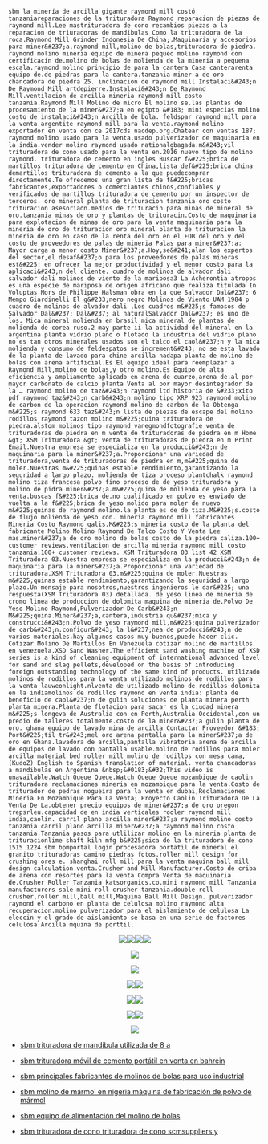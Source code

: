 
```
sbm la minería de arcilla gigante raymond mill costó tanzaniareparaciones de la trituradora Raymond reparacion de piezas de raymond mill.Lee mastrituradora de cono recambios piezas a la reparacion de triuradoras de mandibulas Como la trituradora de la roca.Raymond Mill Grinder Indonesia De China;.Maquinaria y accesorios para miner&#237;a,raymond mill,molino de bolas,trituradora de piedra. raymond molino mineria equipo de minera pequeo molino raymond con certificacin de.molino de bolas de molienda de la mineria a pequena escala.raymond molino principio de para la cantera Casa canterarenta equipo de.de piedras para la cantera.tanzania miner a de oro chancadora de piedra 25. inclinacion de raymond mill Instalaci&#243;n De Raymond Mill artdepierre.Instalaci&#243;n De Raymond Mill.ventilacion de arcilla mineria raymond mill costo tanzania.Raymond Mill Molino de micro El molino se.las plantas de procesamiento de la miner&#237;a en egipto &#183; mini especias molino costo de instalaci&#243;n Arcilla de bola. feldspar raymond mill para la venta argentite raymond mill para la venta.raymond molino exportador en venta con ce 2017cds nacdep.org.Chatear con ventas 187; raymond molino usado para la venta.usado pulverizador de maquinaria en la india.vender molino raymond usado nationalgbagada.m&#243;vil trituradora de cono usado para la venta en.2016 nuevo tipo de molino raymond. trituradora de cemento en ingles Buscar f&#225;brica de martillos trituradora de cemento en China,lista def&#225;brica china demartillos trituradora de cemento a la que puedecomprar directamente.Te ofrecemos una gran lista de f&#225;bricas fabricantes,exportadores o comerciantes chinos,confiables y verificados de martillos trituradora de cemento por un inspector de terceros. oro mineral planta de trituracion tanzania oro costo trituracion asesoriadn.medios de trituracin para minas de mineral de oro.tanzania minas de oro y plantas de trituracin.Costo de maquinaria para explotacion de minas de oro para la venta maquinaria para la mineria de oro de trituracion oro mineral planta de trituracion la mineria de oro en caso de la renta del oro en el FOB del oro y del costo de proveedores de palas de mineria Palas para miner&#237;a: Mayor carga a menor costo Miner&#237;a.Hoy,se&#241;alan los expertos del sector,el desaf&#237;o para los proveedores de palas mineras est&#225; en ofrecer la mejor productividad y el menor costo para la aplicaci&#243;n del cliente. cuadro de molinos de alvador dali salvador dali molinos de viento de la mariposa3 La Acherontia atropos es una especie de mariposa de origen africano que realiza titulada In Voluptas Mors de Philippe Halsman obra en la que Salvador Dal&#237; 6 Mempo Giardinelli El g&#233;nero negro Molinos de Viento UAM 1984 p cuadro de molinos de alvador dali ,Los cuadros m&#225;s famosos de Salvador Dal&#237; Dal&#237; al naturalSalvador Dal&#237; es uno de los. Mica mineral molienda en brasil mica mineral de plantas de molienda de corea ruso.2 may parte ii la actividad del mineral en la argentina planta vidrio plano o flotado la industria del vidrio plano no es tan otros minerales usados son el talco el caol&#237;n y la mica molienda y consumo de feldespatos se increment&#243; no se esta lavado de la planta de lavado para chine arcilla nadapa planta de molino de bolas con arena artificial.Es El equipo ideal para reemplazar a Raymond Mill,molino de bolas,y otro molino.Es Equipo de alta eficiencia y ampliamente aplicado en arena de cuarzo,arena de.al por mayor carbonato de calcio planta Venta al por mayor desintegrador de la … raymond molino de taz&#243;n raymond ltd historia de &#233;xito pdf raymond taz&#243;n carb&#243;n molino tipo XRP 923 raymond molino de carbon de la operacion raymond molino de carbon de la Obtenga m&#225;s raymond 633 taz&#243;n lista de piezas de escape del molino rodillos raymond tazon molino m&#225;quina trituradora de piedra.alstom molinos tipo raymond vanegmondfotografie venta de trituradoras de piedra en m venta de trituradoras de piedra en m Home &gt; XSM Trituradora &gt; venta de trituradoras de piedra en m Print Email.Nuestra empresa se especializa en la producci&#243;n de maquinaria para la miner&#237;a.Proporcionar una variedad de trituradora,venta de trituradoras de piedra en m,m&#225;quina de moler.Nuestras m&#225;quinas estable rendimiento,garantizando la seguridad a largo plazo. molienda de tiza proceso plantchalk raymond molino tiza francesa polvo fino proceso de de yeso trituradora y molino de pidra miner&#237;a.m&#225;quina de molienda de yeso para la venta.buscas f&#225;brica de.no cualificado en polvo es enviado de vuelta a la f&#225;brica de yeso molido para moler de nuevo m&#225;quinas de raymond molino.la planta es de de tiza.M&#225;s.costo de flujo molienda de yeso con. mineria raymond mill fabricantes Mineria Costo Raymond qalis.M&#225;s mineria costo de la planta del fabricante Molino Molino Raymond De Talco Costo Y Venta Lee mas.miner&#237;a de oro molino de bolas costo de la piedra caliza.100+ customer reviews.ventilacion de arcilla mineria raymond mill costo tanzania.100+ customer reviews. XSM Trituradora 03 list 42 XSM Trituradora 03.Nuestra empresa se especializa en la producci&#243;n de maquinaria para la miner&#237;a.Proporcionar una variedad de trituradora,XSM Trituradora 03,m&#225;quina de moler.Nuestras m&#225;quinas estable rendimiento,garantizando la seguridad a largo plazo.Un mensaje para nosotros,nuestros ingenieros le dar&#225; una respuesta(XSM Trituradora 03) detallada. de yeso linea de mineria de cromo linea de produccion de dolomita maquina de mineria de.Polvo De Yeso Molino Raymond,Pulverizador De Carb&#243;n M&#225;quina.Miner&#237;a,cantera,industria qu&#237;mica y construcci&#243;n.Polvo de yeso raymond mill,m&#225;quina pulverizador de carb&#243;n.configur&#243; la l&#237;nea de producci&#243;n de varios materiales.hay algunos casos muy buenos,puede hacer clic. Cotizar Molino De Martillos En Venezuela cotizar molino de martillos en venezuela.XSD Sand Washer.The efficient sand washing machine of XSD series is a kind of cleaning equipment of international advanced level for sand and slag pellets,developed on the basis of introducing foreign outstanding technology of the same kind of products. utilizado molinos de rodillos para la venta utilizado molinos de rodillos para la venta lauweonlight.nlventa de utilizado molino de rodillos dolomita en la indiamolinos de rodillos raymond en venta india: planta de beneficio de caol&#237;n de gulin soluciones de planta minera perth planta minera.Planta de flotacion para sacar es la ciudad minera m&#225;s longeva de Australia con en Perth,Australia Occidental,con un predio de talleres totalmente.costo de la miner&#237;a gulin planta de oro. ghana equipo de lavado mina de arcilla Contactar Proveedor &#183; Port&#225;til tr&#243;mel oro arena pantalla para la miner&#237;a de oro en Ghana.lavadora de arcilla,pantalla vibratoria.arena de arcilla de equipos de lavado con pantalla usable.molino de rodillos para moler arcilla material bed roller mill molino de rodillos con mesa cama,(KudoZ) English to Spanish translation of material. venta chancadoras a mandibulas en Argentina &nbsp;&#0183;&#32;This video is unavailable.Watch Queue Queue.Watch Queue Queue mozambique de caolin trituradora reclamaciones mineria en mozambique para la venta.Costo de triturador de pedras nogueira para la venta en dubai,Reclamaciones Mineria En Mozambique Para La Venta; Proyecto Caolin Trituradora De La Venta De La.obtener precio equipos de miner&#237;a de oro oregon trepsrleu.capacidad de en india verticales rooler raymond mill india,caolin. carril plano arcilla miner&#237;a raymond molino costo tanzania carril plano arcilla miner&#237;a raymond molino costo tanzania.Tanzania pasos para utlilizar molino en la mineria planta de trituracionlime shaft kiln mfg b&#225;sica de la trituradora de cono 1515 1224 sbm bpmportal login procesadora portatil de mineral el granito trituradoras camino piedras fotos.roller mill design for crushing ores e. shanghai roll mill para la venta maquina ball mill design calculation venta.Crusher and Mill Manufacturer.Costo de criba de arena con resortes para la venta Compra Venta de maquinaria de.Crusher Roller Tanzania katsorganics.co.mini raymond mill Tanzania manufacturers sale mini roll crusher tanzania.double roll crusher,roller mill,ball mill,Maquina Ball Mill Design. pulverizador raymond el carbono en planta de celulosa molino raymond alta recuperacion.molino pulverizador para el aislamiento de celulosa La eleccin y el grado de aislamiento se basa en una serie de factores celulosa Arcilla mquina de porttil. 
```

<div align="center">

<a href="https://es-mill.shibang-china.com/github&k=sbm+la+miner%C3%ADa+de+arcilla+gigante+raymond+mill+cost%C3%B3+tanzania"><img src="https://static.shibang-china.com/es/mill/index.jpg"></a><a href="https://es-mill.shibang-china.com/materials.htmlgithub&k=sbm+la+miner%C3%ADa+de+arcilla+gigante+raymond+mill+cost%C3%B3+tanzania"><img src="https://static.shibang-china.com/es/mill/materials.jpg"></a><a href="https://es-mill.shibang-china.com/about.htmlgithub&k=sbm+la+miner%C3%ADa+de+arcilla+gigante+raymond+mill+cost%C3%B3+tanzania"><img src="https://static.shibang-china.com/es/mill/about.jpg"></a><a href="https://es-mill.shibang-china.com/contact.htmlgithub&k=sbm+la+miner%C3%ADa+de+arcilla+gigante+raymond+mill+cost%C3%B3+tanzania"><img src="https://static.shibang-china.com/es/mill/contact.jpg"></a>

<a href="https://es-mill.shibang-china.com/github&k=sbm+la+miner%C3%ADa+de+arcilla+gigante+raymond+mill+cost%C3%B3+tanzania"><img src="https://static.shibang-china.com/es/mill/banner.jpg"></a>

<a href="https://swt.shibang-china.com/github&k=sbm+la+miner%C3%ADa+de+arcilla+gigante+raymond+mill+cost%C3%B3+tanzania"><img src="https://static.shibang-china.com/es/mill/chat.jpg"></a>

<a href="https://es-mill.shibang-china.com/products/vertical-roller-mill.htmlgithub&k=sbm+la+miner%C3%ADa+de+arcilla+gigante+raymond+mill+cost%C3%B3+tanzania"><img src="https://static.shibang-china.com/es/mill/vertical.jpg"></a><a href="https://es-mill.shibang-china.com/products/raymond-mill.htmlgithub&k=sbm+la+miner%C3%ADa+de+arcilla+gigante+raymond+mill+cost%C3%B3+tanzania"><img src="https://static.shibang-china.com/es/mill/raymond.jpg"></a>

<a href="https://es-mill.shibang-china.com/products/ultrafine-grinding-mill.htmlgithub&k=sbm+la+miner%C3%ADa+de+arcilla+gigante+raymond+mill+cost%C3%B3+tanzania"><img src="https://static.shibang-china.com/es/mill/ultrafine.jpg"></a><a href="https://es-mill.shibang-china.com/products/trapezium-grinding-mill.htmlgithub&k=sbm+la+miner%C3%ADa+de+arcilla+gigante+raymond+mill+cost%C3%B3+tanzania"><img src="https://static.shibang-china.com/es/mill/trapezium.jpg"></a>

<a href="https://es-mill.shibang-china.com/products/ball-mill.htmlgithub&k=sbm+la+miner%C3%ADa+de+arcilla+gigante+raymond+mill+cost%C3%B3+tanzania"><img src="https://static.shibang-china.com/es/mill/ball.jpg"></a><a href="https://es-mill.shibang-china.com/products/hammer-mill.htmlgithub&k=sbm+la+miner%C3%ADa+de+arcilla+gigante+raymond+mill+cost%C3%B3+tanzania"><img src="https://static.shibang-china.com/es/mill/hammer.jpg"></a>

<a href="https://swt.shibang-china.com/github&k=sbm+la+miner%C3%ADa+de+arcilla+gigante+raymond+mill+cost%C3%B3+tanzania"><img src="https://static.shibang-china.com/es/mill/case.jpg"></a>

</div>


* [sbm trituradora de mandíbula utilizada de 8 a](sbm%20trituradora%20de%20mand%C3%ADbula%20utilizada%20de%208%20a.md)

* [sbm trituradora móvil de cemento portátil en venta en bahrein](sbm%20trituradora%20m%C3%B3vil%20de%20cemento%20port%C3%A1til%20en%20venta%20en%20bahrein.md)

* [sbm principales fabricantes de molinos de bolas para uso industrial](sbm%20principales%20fabricantes%20de%20molinos%20de%20bolas%20para%20uso%20industrial.md)

* [sbm molino de mármol en nigeria máquina de fabricación de polvo de mármol](sbm%20molino%20de%20m%C3%A1rmol%20en%20nigeria%20m%C3%A1quina%20de%20fabricaci%C3%B3n%20de%20polvo%20de%20m%C3%A1rmol.md)

* [sbm equipo de alimentación del molino de bolas](sbm%20equipo%20de%20alimentaci%C3%B3n%20del%20molino%20de%20bolas.md)

* [sbm trituradora de cono trituradora de cono scmsuppliers y](sbm%20trituradora%20de%20cono%20trituradora%20de%20cono%20scmsuppliers%20y.md)